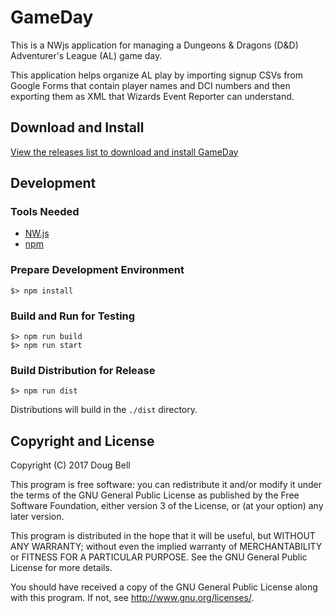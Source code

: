 
# GameDay

This is a NWjs application for managing a Dungeons & Dragons (D&D)
Adventurer's League (AL) game day.

This application helps organize AL play by importing signup CSVs from
Google Forms that contain player names and DCI numbers and then
exporting them as XML that Wizards Event Reporter can understand.

## Download and Install

[View the releases list to download and install
GameDay](https://github.com/preaction/GameDay/releases)

## Development

### Tools Needed

* [NW.js](http://nwjs.io)
* [npm](http://npm.io)

### Prepare Development Environment

```
$> npm install
```

### Build and Run for Testing

```
$> npm run build
$> npm run start
```

### Build Distribution for Release

```
$> npm run dist
```

Distributions will build in the `./dist` directory.

## Copyright and License

Copyright (C) 2017  Doug Bell

This program is free software: you can redistribute it and/or modify
it under the terms of the GNU General Public License as published by
the Free Software Foundation, either version 3 of the License, or
(at your option) any later version.

This program is distributed in the hope that it will be useful,
but WITHOUT ANY WARRANTY; without even the implied warranty of
MERCHANTABILITY or FITNESS FOR A PARTICULAR PURPOSE.  See the
GNU General Public License for more details.

You should have received a copy of the GNU General Public License
along with this program.  If not, see <http://www.gnu.org/licenses/>.

